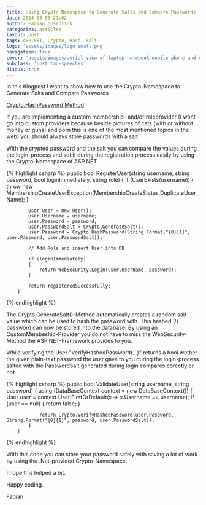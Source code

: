 ```yaml
---
title: Using Crypto Namespace to Generate Salts and Compare Passwords
date: 2014-03-03 21:02
author: Fabian Gosebrink
categories: articles
layout: post
tags: ASP.NET, Crypto, Hash, Salt
logo: 'assets/images/logo_small.png'
navigation: True
cover: 'assets/images/aerial-view-of-laptop-notebook-mobile-phone-and-coffee-cup-on-wooden-table.jpg'
subclass: 'post tag-speeches'
disqus: true
---
```


In this blogpost I want to show how to use the Crypto-Namespace to Generate Salts and Compare Passwords

<a href="https://msdn.microsoft.com/en-us/library/system.web.helpers.crypto.hashpassword(v=vs.111).aspx" target="_blank">Crypto.HashPassword Method</a>

If you are implementing a custom membership- and/or roleprovider (I wont go into custom providers because beside pictures of cats (with or without money or guns) and porn this is one of the most mentioned topics in the web) you should always store passwords with a salt.

With the crypted password and the salt you can compare the values during the login-process and set it during the registration process easily by using the Crypto-Namespace of ASP.NET.

{% highlight csharp %}
 public bool RegisterUser(string username, string password, bool loginImmediately, string role)
        {
            if (UserExists(username))
            {
                throw new MembershipCreateUserException(MembershipCreateStatus.DuplicateUserName);
            }

            User user = new User();
            user.Username = username;
            user.Password = password;
            user.PasswordSalt = Crypto.GenerateSalt();
            user.Password = Crypto.HashPassword(String.Format("{0}{1}", user.Password, user.PasswordSalt));

            // Add Role and insert User into DB

            if (loginImmediately)
            {
                return WebSecurity.Login(user.Username, password);
            }

            return registeredSuccessfully;
        }

{% endhighlight %}

The Crypto.GenerateSalt()-Method automatically creates a random salt-value which can be used to hash the password with. This hashed (!) password can now be stored into the database. By using an CustomMembeship-Provider you do not have to miss the WebSecurity-Method the ASP.NET-Framework provides to you.

While verifying the User "VerifyHashedPassword(...)" returns a bool wether the given plain-text password the user gave to you during the login-process salted with the PasswordSalt generated during login compares corectly or not.

{% highlight csharp %}
public bool ValidateUser(string username, string password)
        {
            using (DataBaseContext context = new DataBaseContext())
            {
                User user = context.User.FirstOrDefault(x =&gt; x.Username == username);
                if (user == null)
                {
                    return false;
                }

                return Crypto.VerifyHashedPassword(user.Password, String.Format("{0}{1}", password, user.PasswordSalt));
            }
        }
{% endhighlight %}

With this code you can store your password safely with saving a lot of work by using the .Net-provided Crypto-Namespace.

I hope this helped a bit.

Happy coding.

Fabian
